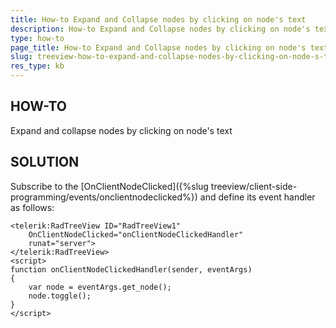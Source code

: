 ```yaml
---
title: How-to Expand and Collapse nodes by clicking on node's text
description: How-to Expand and Collapse nodes by clicking on node's text. Check it now!
type: how-to
page_title: How-to Expand and Collapse nodes by clicking on node's text
slug: treeview-how-to-expand-and-collapse-nodes-by-clicking-on-node-s-text
res_type: kb
---
```

 
## HOW-TO
Expand and collapse nodes by clicking on node's text  
   
## SOLUTION  

Subscribe to the [OnClientNodeClicked]({%slug treeview/client-side-programming/events/onclientnodeclicked%}) and define its event handler as follows:  
   
   
````
<telerik:RadTreeView ID="RadTreeView1"  
    OnClientNodeClicked="onClientNodeClickedHandler" 
    runat="server"> 
</telerik:RadTreeView>
<script>
function onClientNodeClickedHandler(sender, eventArgs) 
{ 
    var node = eventArgs.get_node(); 
    node.toggle(); 
}   
</script>
````

  